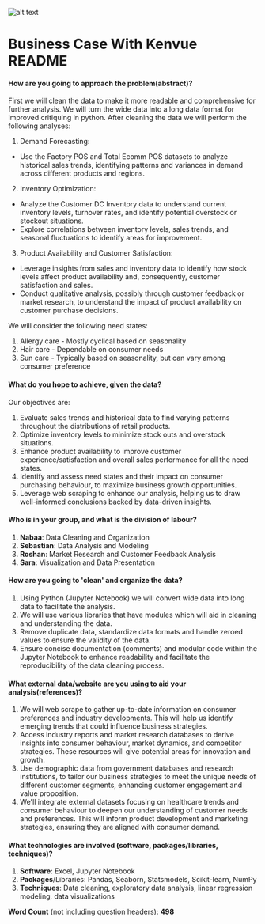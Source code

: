 ![alt text](https://upload.wikimedia.org/wikipedia/commons/thumb/e/e1/Kenvue_logo.svg/1200px-Kenvue_logo.svg.png) 


# Business Case With Kenvue README


#### How are you going to approach the problem(abstract)? 

First we will clean the data to make it more readable and comprehensive for further analysis. We will turn the wide data into a long data format for improved critiquing in python. After cleaning the data we will perform the following analyses: 

1. Demand Forecasting:

  - Use the Factory POS and Total Ecomm POS datasets to analyze historical sales trends, identifying patterns and variances in demand across different products and regions.

2. Inventory Optimization:

  - Analyze the Customer DC Inventory data to understand current inventory levels, turnover rates, and identify potential overstock or stockout situations.
  - Explore correlations between inventory levels, sales trends, and seasonal fluctuations to identify areas for improvement.

3. Product Availability and Customer Satisfaction:

  - Leverage insights from sales and inventory data to identify how stock levels affect product availability and, consequently, customer satisfaction and sales.
  - Conduct qualitative analysis, possibly through customer feedback or market research, to understand the impact of product availability on customer purchase decisions.

We will consider the following need states:

1. Allergy care - Mostly cyclical based on seasonality 
2. Hair care - Dependable on consumer needs
3. Sun care - Typically based on seasonality, but can vary among consumer preference 


#### What do you hope to achieve, given the data?

Our objectives are:

1. Evaluate sales trends and historical data to find varying patterns throughout the distributions of retail products.
2. Optimize inventory levels to minimize stock outs and overstock situations.
3. Enhance product availability to improve customer experience/satisfaction and overall sales performance for all the need states.
4. Identify and assess need states and their impact on consumer purchasing behaviour, to maximize business growth opportunities.
5. Leverage web scraping to enhance our analysis, helping us to draw well-informed conclusions backed by data-driven insights.


#### Who is in your group, and what is the division of labour?

1. **Nabaa**: Data Cleaning and Organization
2. **Sebastian**: Data Analysis and Modeling
3. **Roshan**: Market Research and Customer Feedback Analysis
4. **Sara**: Visualization and Data Presentation


#### How are you going to 'clean' and organize the data?

1. Using Python (Jupyter Notebook) we will convert wide data into long data to facilitate the analysis. 
2. We will use various libraries that have modules which will aid in cleaning and understanding the data.
3. Remove duplicate data, standardize data formats and handle zeroed values to ensure the validity of the data.
4. Ensure concise documentation (comments) and modular code within the Jupyter Notebook to enhance readability and facilitate the reproducibility of the data cleaning process.


#### What external data/website are you using to aid your analysis(references)? 

1. We will web scrape to gather up-to-date information on consumer preferences and industry developments. This will help us identify emerging trends that could influence business strategies.
2. Access industry reports and market research databases to derive insights into consumer behaviour, market dynamics, and competitor strategies. These resources will give potential areas for innovation and growth.
3. Use demographic data from government databases and research institutions, to tailor our business strategies to meet the unique needs of different customer segments, enhancing customer engagement and value proposition.
4. We'll integrate external datasets focusing on healthcare trends and consumer behaviour to deepen our understanding of customer needs and preferences. This will inform product development and marketing strategies, ensuring they are aligned with consumer demand.


#### What technologies are involved (software, packages/libraries, techniques)?

1. **Software**: Excel, Jupyter Notebook
2. **Packages**/Libraries: Pandas, Seaborn, Statsmodels, Scikit-learn, NumPy
3. **Techniques**: Data cleaning, exploratory data analysis, linear regression modeling, data visualizations 


**Word Count** (not including question headers): **498**

